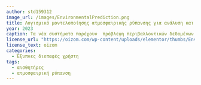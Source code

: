 ```yaml
---
author: std159312
image_url: /images/EnvironmentalPrediction.png
title: Λογισμικό μοντελοποίησης ατμοσφαιρικής ρύπανσης για ανάλυση και πρόβλεψη δεδομένων ποιότητας αέρα
year: 2023
caption: Τα νέα συστήματα παρέχουν  πρόβλεψη περιβαλλοντικών δεδομένων. Ο σκοπός της πρόβλεψης περιβαλλοντικών δεδομένων είναι να αναλύσουν τις προηγούμενες και τρέχουσες περιβαλλοντικές τάσεις μιας περιοχής για να προβλέψουν τις μελλοντικές επιπτώσεις της. Τα δεδομένα που λαμβάνονται από μερικές τοποθεσίες μπορούν να χρησιμοποιηθούν για την πρόβλεψη των περιβαλλοντικών συνθηκών της γύρω περιοχής, χρησιμοποιώντας μεθόδους όπως η περιβαλλοντική μοντελοποίηση. Το Oizom διαθέτει προγνωστικές δυνατότητες με τη μορφή χαρτών θερμότητας, προβλέψεων και εκτίμησης επιπτώσεων.
license_url: "https://oizom.com/wp-content/uploads/elementor/thumbs/Environmental-Prediction-Impact-Assessment-Air-Dispersion-Modeling-Software-ocs6rjt3ry52ektd93tga19091zt8b3hv1u9n60rxs.png" 
license_text: oizom
categories:
  - Έξυπνες διεπαφές χρήστη
tags:
  - αισθητήρες
  - ατμοσφαιρική ρύπανση 
---
```

